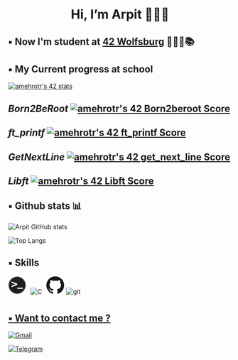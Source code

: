 <h1 align="center"> Hi, I’m Arpit 🙋🏻‍♂️ </h1>

## ▪️ Now I'm student at [42 Wolfsburg](https://42wolfsburg.de) 👨🏻‍💻📚 

## ▪️ My Current progress at school
[![amehrotr's 42 stats](https://badge42.vercel.app/api/v2/clj2uwdhc004908lhti0soiio/stats?cursusId=21&coalitionId=355)](https://github.com/JaeSeoKim/badge42)

## <a  target="ft_printf">*Born2BeRoot*    </a></a>[![amehrotr's 42 Born2beroot Score](https://badge42.vercel.app/api/v2/clj2uwdhc004908lhti0soiio/project/3114607)](https://github.com/JaeSeoKim/badge42)
## <a  target="ft_printf">*ft_printf*    </a></a>[![amehrotr's 42 ft_printf Score](https://badge42.vercel.app/api/v2/clj2uwdhc004908lhti0soiio/project/3109853)](https://github.com/JaeSeoKim/badge42)
## <a  target="GetNextLine">*GetNextLine*    </a></a>[![amehrotr's 42 get_next_line Score](https://badge42.vercel.app/api/v2/clj2uwdhc004908lhti0soiio/project/3107236)](https://github.com/JaeSeoKim/badge42)
## <a  target="Libft">*Libft*    </a></a>[![amehrotr's 42 Libft Score](https://badge42.vercel.app/api/v2/clj2uwdhc004908lhti0soiio/project/3092589)](https://github.com/JaeSeoKim/badge42)

## ▪️ Github stats 📊

![Arpit GitHub stats](https://github-readme-stats.vercel.app/api?username=Arpit-42WOB&show_icons=true&theme=github_dark)

![Top Langs](https://github-readme-stats.vercel.app/api/top-langs/?username=Arpit-42WOB&layout=compact&theme=github_dark)

## ▪️ Skills
<img src="https://raw.githubusercontent.com/github/explore/80688e429a7d4ef2fca1e82350fe8e3517d3494d/topics/terminal/terminal.png" alt="git" width="40" height="40"/><img style="margin: 10px" src="https://profilinator.rishav.dev/skills-assets/c-original.svg" alt="C" height="40" /><img src="https://raw.githubusercontent.com/github/explore/78df643247d429f6cc873026c0622819ad797942/topics/github/github.png" alt="<GitHub" width="40" height="40"/> <img src="https://www.vectorlogo.zone/logos/git-scm/git-scm-icon.svg" alt="git" width="40" height="40"/> <a href="https://www.photoshop.com/en" target="_blank" rel="noreferrer">

## ▪️ Want to contact me ? 

<a href='mailto:amehrotr@student.42Wolfsburg.' target="_blank"><img alt='Gmail' src='https://img.shields.io/badge/Gmail-D14836?style=for-the-badge&logo=gmail&logoColor=white'/></a>
</a>

<a href='https://t.me/vanichx' target="_blank"><img alt='Telegram' src='https://img.shields.io/badge/Telegram-2CA5E0?style=for-the-badge&logo=telegram&logoColor=white'/></a>
</a>
